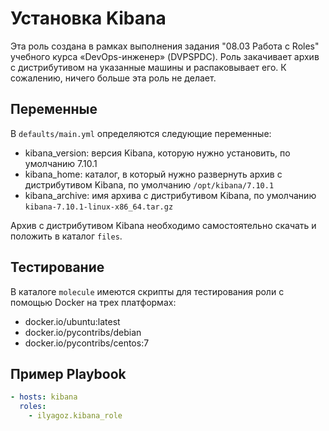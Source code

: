 Установка Kibana
=========

Эта роль создана в рамках выполнения задания "08.03 Работа с Roles" учебного курса «DevOps-инженер»  (DVPSPDC). Роль закачивает архив с дистрибутивом на указанные машины и распаковывает его. К сожалению, ничего больше эта роль не делает.

Переменные
--------------

В `defaults/main.yml` определяются следующие переменные:

- kibana_version: версия Kibana, которую нужно установить, по умолчанию 7.10.1
- kibana_home: каталог, в который нужно развернуть архив с дистрибутивом Kibana, по умолчанию `/opt/kibana/7.10.1`
- kibana_archive: имя архива с дистрибутивом Kibana, по умолчанию `kibana-7.10.1-linux-x86_64.tar.gz`

Архив с дистрибутивом Kibana необходимо самостоятельно скачать и положить в каталог `files`.

Тестирование
----------------

В каталоге `molecule` имеются скрипты для тестирования роли с помощью Docker на трех платформах:

- docker.io/ubuntu:latest
- docker.io/pycontribs/debian
- docker.io/pycontribs/centos:7

Пример Playbook
----------------
```yaml
- hosts: kibana
  roles:
    - ilyagoz.kibana_role
```
